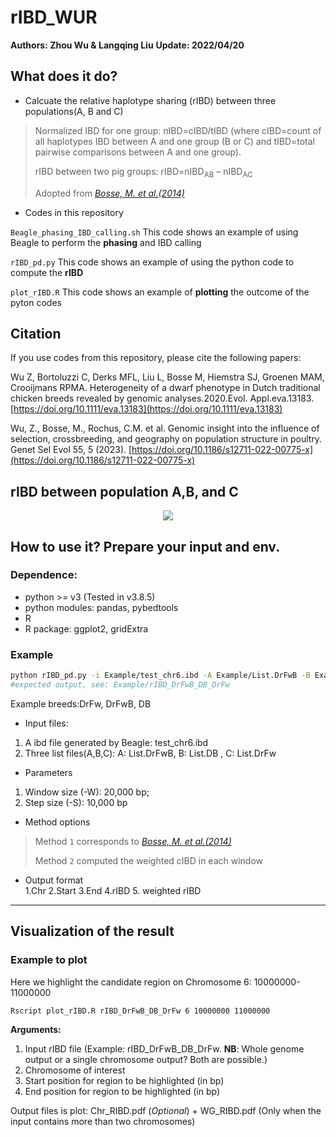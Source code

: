 # rIBD_WUR

**Authors: Zhou Wu & Langqing Liu**
**Update: 2022/04/20**

## What does it do?
- Calcuate the relative haplotype sharing (rIBD) between three populations(A, B and C)

> Normalized IBD for one  group: nIBD=cIBD/tIBD (where cIBD=count of all haplotypes IBD between A and one group (B or C) and tIBD=total pairwise comparisons between A and one  group).
>
> rIBD between two pig groups: rIBD=nIBD<sub>AB</sub> – nIBD<sub>AC</sub>
>
> Adopted from *[Bosse, M. et al.(2014)](https://www.nature.com/articles/ncomms5392)*

- Codes in this repository

`Beagle_phasing_IBD_calling.sh` This code shows an example of using Beagle to perform the **phasing** and IBD calling

`rIBD_pd.py` This code shows an example of using the python code to compute the **rIBD**

`plot_rIBD.R` This code shows an example of **plotting** the outcome of the pyton codes 


## Citation

If you use codes from this repository, please cite the following papers:

Wu Z, Bortoluzzi C, Derks MFL, Liu L, Bosse M, Hiemstra SJ, Groenen MAM, Crooijmans RPMA. Heterogeneity of a dwarf phenotype in Dutch traditional chicken breeds revealed by genomic analyses.2020.Evol. Appl.eva.13183. [https://doi.org/10.1111/eva.13183](https://doi.org/10.1111/eva.13183)

Wu, Z., Bosse, M., Rochus, C.M. et al. Genomic insight into the influence of selection, crossbreeding, and geography on population structure in poultry. Genet Sel Evol 55, 5 (2023). [https://doi.org/10.1186/s12711-022-00775-x](https://doi.org/10.1186/s12711-022-00775-x)

## rIBD between population A,B, and C
<p align="center">
  <img src="https://github.com/wzuhou/rIBD_WUR/blob/main/Github_rIBD.png">
</p>

## How to use it? Prepare your input and env.
### Dependence: 
- python >= v3 (Tested in v3.8.5)
- python modules: pandas, pybedtools
- R 
- R package: ggplot2, gridExtra

### Example
```bash
python rIBD_pd.py -i Example/test_chr6.ibd -A Example/List.DrFwB -B Example/List.DB -C Example/List.DrFw -o rIBD_DrFwB_DB_DrFw -W 20000 -S 10000 -M 1
#expected output, see: Example/rIBD_DrFwB_DB_DrFw
```

Example breeds:DrFw, DrFwB, DB
- Input files:
1. A ibd file generated by Beagle: test_chr6.ibd
2. Three list files(A,B,C): A: List.DrFwB, B: List.DB , C: List.DrFw

- Parameters
1. Window size (-W): 20,000 bp; 
2. Step size (-S): 10,000 bp

- Method options

> Method `1` corresponds to *[Bosse, M. et al.(2014)](https://www.nature.com/articles/ncomms5392)*
> 
> Method `2` computed the weighted cIBD in each window 

- Output format  
1.Chr 2.Start 3.End 4.rIBD 5. weighted rIBD

---

## Visualization of the result
### Example to plot

Here we highlight the candidate region on Chromosome 6: 10000000-11000000

```bash
Rscript plot_rIBD.R rIBD_DrFwB_DB_DrFw 6 10000000 11000000
```

**Arguments:**
1. Input rIBD file (Example: rIBD_DrFwB_DB_DrFw. **NB**: Whole genome output or a single chromosome output? Both are possible.)
2. Chromosome of interest
3. Start position for region to be highlighted (in bp)
4. End position for region to be highlighted (in bp)

Output files is plot: Chr_RIBD.pdf   (*Optional*) + WG_RIBD.pdf (Only when the input contains more than two chromosomes) 
